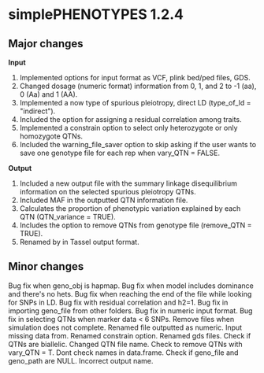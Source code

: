 # simplePHENOTYPES 1.2.4
## Major changes
**Input**
1. Implemented options for input format as VCF, plink bed/ped files, GDS.
1. Changed dosage (numeric format) information from 0, 1, and 2 to -1 (aa), 0 (Aa) and 1 (AA).
1. Implemented a now type of spurious pleiotropy, direct LD (type\_of\_ld = "indirect").
1. Included the option for assigning a residual correlation among traits.
1. Implemented a constrain option to select only heterozygote or only homozygote QTNs.
1. Included the warning\_file\_saver option to skip asking if the user wants to save one genotype file for each rep when vary\_QTN = FALSE.

**Output**
1. Included a new output file with the summary linkage disequilibrium information on the selected spurious pleiotropy QTNs.
1. Included MAF in the outputted QTN information file.
1. Calculates the proportion of phenotypic variation explained by each QTN (QTN\_variance = TRUE).
1. Includes the option to remove QTNs from genotype file (remove_QTN = TRUE).
1. Renamed <Taxa> by <Trait> in Tassel output format.


## Minor changes

Bug fix when geno\_obj is hapmap.
Bug fix when model includes dominance and there's no hets.
Bug fix when reaching the end of the file while looking for SNPs in LD.
Bug fix with residual correlation and h2=1.
Bug fix in importing geno_file from other folders.
Bug fix in numeric input format.
Bug fix in selecting QTNs when marker data < 6 SNPs.
Remove files when simulation does not complete.
Renamed file outputted as numeric.
Input missing data from.
Renamed constrain option.
Renamed gds files.
Check if QTNs are biallelic.
Changed QTN file name.
Check to remove QTNs with vary\_QTN = T.
Dont check names in data.frame.
Check if geno\_file and geno\_path are NULL.
Incorrect output name.

